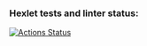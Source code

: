 ### Hexlet tests and linter status:
[![Actions Status](https://github.com/roxxrite/qa-engineer-project-85/actions/workflows/hexlet-check.yml/badge.svg)](https://github.com/roxxrite/qa-engineer-project-85/actions)
